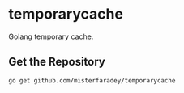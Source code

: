 # temporarycache
Golang temporary cache.


## Get the Repository

```go get github.com/misterfaradey/temporarycache```